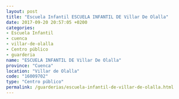 ```yaml
---
layout: post
title: "Escuela Infantil ESCUELA INFANTIL DE Villar De Olalla"
date: 2017-09-20 20:57:05 +0200
categories:
- Escuela Infantil
- cuenca
- villar-de-olalla
- Centro público
- guarderia
name: "ESCUELA INFANTIL DE Villar De Olalla"
province: "Cuenca"
location: "Villar de Olalla"
code: "16009702"
type: "Centro público"
permalink: /guarderias/escuela-infantil-de-villar-de-olalla.html
---
```

